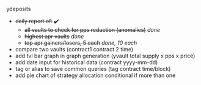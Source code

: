 ydeposits
- ~~daily report of:~~ :heavy_check_mark:
  - ~~all vaults to check for pps reduction (anomalies)~~ _done_
  - ~~highest apr vaults~~ _done_
  - ~~top apr gainers/losers, 5 each~~ _done, 10 each_
- compare two vaults (contract1 contract 2 time)
- add tvl bar graph in graph generation (yvault total supply x pps x price)
- add date input for historical data (contract yyyy-mm-dd)
- tag or alias to save common queries (tag contract time/block)
- add pie chart of strategy allocation conditional if more than one
